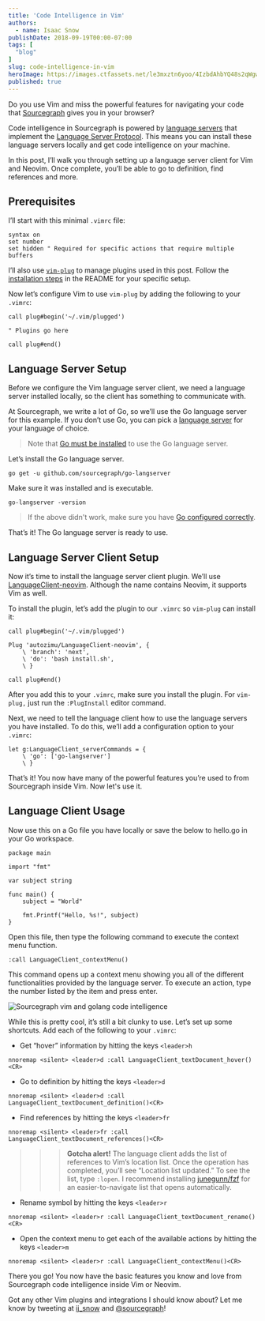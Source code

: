 ```yaml
---
title: 'Code Intelligence in Vim'
authors:
  - name: Isaac Snow
publishDate: 2018-09-19T00:00-07:00
tags: [
  "blog"
]
slug: code-intelligence-in-vim
heroImage: https://images.ctfassets.net/le3mxztn6yoo/4IzbdAhbYQ48s2qWgwAS26/6de0af95399f0eb3c43128aca88f67a0/sourcegraph-vim-golang-code-intelligence.png
published: true
---
```


Do you use Vim and miss the powerful features for navigating your code that [Sourcegraph](https://sourcegraph.com) gives you in your browser?

Code intelligence in Sourcegraph is powered by [language servers](http://langserver.org/) that implement the [Language Server Protocol](https://microsoft.github.io/language-server-protocol/). This means you can install these language servers locally and get code intelligence on your machine.

In this post, I’ll walk you through setting up a language server client for Vim and Neovim. Once complete, you’ll be able to go to definition, find references and more.

## Prerequisites

I’ll start with this minimal `.vimrc` file:

```
syntax on
set number
set hidden " Required for specific actions that require multiple buffers
```

I’ll also use [`vim-plug`](https://github.com/junegunn/vim-plug) to manage plugins used in this post. Follow the [installation steps](https://github.com/junegunn/vim-plug#installation) in the README for your specific setup.

Now let’s configure Vim to use `vim-plug` by adding the following to your `.vimrc`:

```
call plug#begin('~/.vim/plugged')

" Plugins go here

call plug#end()
```

## Language Server Setup

Before we configure the Vim language server client, we need a language server installed locally, so the client has something to communicate with.

At Sourcegraph, we write a lot of Go, so we’ll use the Go language server for this example. If you don’t use Go, you can pick a [language server](http://langserver.org/) for your language of choice.
> Note that [Go must be installed](https://golang.org/dl/) to use the Go language server.

Let’s install the Go language server.

```
go get -u github.com/sourcegraph/go-langserver
```

Make sure it was installed and is executable.

```
go-langserver -version
```

> If the above didn't work, make sure you have [Go configured correctly](https://golang.org/doc/install#testing).

That’s it! The Go language server is ready to use.

## Language Server Client Setup

Now it’s time to install the language server client plugin. We’ll use [LanguageClient-neovim](https://github.com/autozimu/LanguageClient-neovim). Although the name contains Neovim, it supports Vim as well.

To install the plugin, let’s add the plugin to our `.vimrc` so `vim-plug` can install it:

```
call plug#begin('~/.vim/plugged')

Plug 'autozimu/LanguageClient-neovim', {
    \ 'branch': 'next',
    \ 'do': 'bash install.sh',
    \ }

call plug#end()
```

After you add this to your `.vimrc`, make sure you install the plugin. For `vim-plug,` just run the `:PlugInstall` editor command.

Next, we need to tell the language client how to use the language servers you have installed. To do this, we’ll add a configuration option to your `.vimrc`:

```
let g:LanguageClient_serverCommands = {
    \ 'go': ['go-langserver']
    \ }
```

That’s it! You now have many of the powerful features you’re used to from Sourcegraph inside Vim. Now let's use it.

## Language Client Usage

Now use this on a Go file you have locally or save the below to hello.go in your Go workspace.

```
package main

import "fmt"

var subject string

func main() {
    subject = "World"

    fmt.Printf("Hello, %s!", subject)
}
```

Open this file, then type the following command to execute the context menu function.

```
:call LanguageClient_contextMenu()
```

This command opens up a context menu showing you all of the different functionalities provided by the language server. To execute an action, type the number listed by the item and press enter.

![Sourcegraph vim and golang code intelligence](https://images.ctfassets.net/le3mxztn6yoo/c999K2j8NqqCAMAwwuySM/a95eb91f8b0e481d32f28b1e8466e436/sourcegraph-vim-golang-code-intelligence.gif)


While this is pretty cool, it’s still a bit clunky to use. Let’s set up some shortcuts. Add each of the following to your `.vimrc`:

* Get “hover” information by hitting the keys `<leader>h`
```
nnoremap <silent> <leader>d :call LanguageClient_textDocument_hover()<CR>
```

* Go to definition by hitting the keys `<leader>d`
```
nnoremap <silent> <leader>d :call LanguageClient_textDocument_definition()<CR>
```

* Find references by hitting the keys `<leader>fr`
```
nnoremap <silent> <leader>fr :call LanguageClient_textDocument_references()<CR>
```

>>> **Gotcha alert!** The language client adds the list of references to Vim’s location list. Once the operation has completed, you’ll see “Location list updated.” To see the list, type `:lopen`. I recommend installing [junegunn/fzf](https://github.com/junegunn/fzf) for an easier-to-navigate list that opens automatically.

* Rename symbol by hitting the keys `<leader>r`
```
nnoremap <silent> <leader>r :call LanguageClient_textDocument_rename()<CR>
```

* Open the context menu to get each of the available actions by hitting the keys `<leader>m`
```
nnoremap <silent> <leader>r :call LanguageClient_contextMenu()<CR>
```

There you go! You now have the basic features you know and love from Sourcegraph code intelligence inside Vim or Neovim.

Got any other Vim plugins and integrations I should know about? Let me know by tweeting at [ij_snow](https://twitter.com/ij_snow) and [@sourcegraph](https://twitter.com/sourcegraph)!

